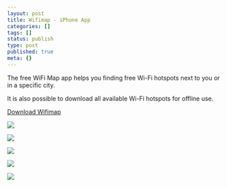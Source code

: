 ```yaml
---
layout: post
title: Wifimap - iPhone App
categories: []
tags: []
status: publish
type: post
published: true
meta: {}
---
```


The free WiFi Map app helps you finding free Wi-Fi hotspots next to you or in a specific city.

It is also possible to download all available Wi-Fi hotspots for offline use.

[Download Wifimap](https://itunes.apple.com/at/app/wlanmap-gratis-wlan/id557533698?mt=8)

![](/squarespace_images/static_545299aae4b0e9514fe30c95_54529a29e4b025a90f45cc50_5453aa78e4b04a8f685ff026_1414769273690_en-iphone5-4.png)
  

  
   
![](/squarespace_images/static_545299aae4b0e9514fe30c95_54529a29e4b025a90f45cc50_5453aa7fe4b03c3bc2fdd3c8_1414769281821_en-iphone5-3.png)
  

  
   
![](/squarespace_images/static_545299aae4b0e9514fe30c95_54529a29e4b025a90f45cc50_5453aa80e4b04a8f685ff04d_1414769281744_en-iphone5-2.png)
  

  
   
![](/squarespace_images/static_545299aae4b0e9514fe30c95_54529a29e4b025a90f45cc50_5453aa88e4b03c3bc2fdd3e5_1414769289825_en-iphone5-1.png)
  

  
   
![](/squarespace_images/static_545299aae4b0e9514fe30c95_54529a29e4b025a90f45cc50_5453aa86e4b04a8f685ff05f_1414769287674_en-iphone5-0.png)
